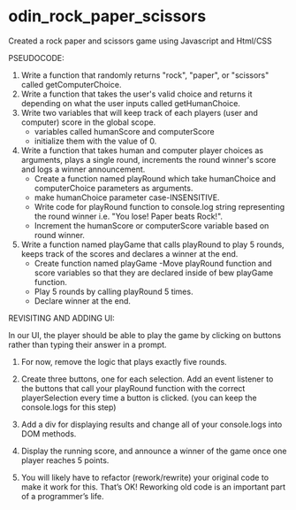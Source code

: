 # odin_rock_paper_scissors
Created a rock paper and scissors game using Javascript and Html/CSS

PSEUDOCODE:

1. Write a function that randomly returns "rock", "paper", or "scissors" called getComputerChoice.
2. Write a function that takes the user's valid choice and returns it depending on what the user inputs called getHumanChoice.
3. Write two variables that will keep track of each players (user and computer) score in the global scope.
    - variables called humanScore and computerScore
    - initialize them with the value of 0.
4. Write a function that takes human and computer player choices as arguments, plays a single round, increments the round winner's score and logs a winner announcement.
    - Create a function named playRound which take humanChoice and computerChoice parameters as arguments.
    - make humanChoice parameter case-INSENSITIVE.
    - Write code for playRound function to console.log string representing the round winner i.e. "You lose! Paper beats Rock!".
    - Increment the humanScore or computerScore variable based on round winner.
5. Write a function named playGame that calls playRound to play 5 rounds, keeps track of the scores and declares a winner at the end. 
    - Create function named playGame
    -Move playRound function and score variables so that they are declared inside of bew playGame function.
    - Play 5 rounds by calling playRound 5 times. 
    - Declare winner at the end.



REVISITING AND ADDING UI:

In our UI, the player should be able to play the game by clicking on buttons rather than typing their answer in a prompt.

1. For now, remove the logic that plays exactly five rounds.

2. Create three buttons, one for each selection. Add an event listener to the buttons that call your playRound function with the correct playerSelection every time a button is clicked. (you can keep the console.logs for this step)

3. Add a div for displaying results and change all of your console.logs into DOM methods.

4. Display the running score, and announce a winner of the game once one player reaches 5 points.

5. You will likely have to refactor (rework/rewrite) your original code to make it work for this. That’s OK! Reworking old code is an important part of a programmer’s life.
